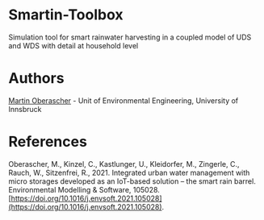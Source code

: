 # Smartin-Toolbox
Simulation tool for smart rainwater harvesting in a coupled model of UDS and WDS with detail at household level

# Authors
[Martin Oberascher](https://www.uibk.ac.at/umwelttechnik/) - Unit of Environmental Engineering, University of Innsbruck

# References
Oberascher, M., Kinzel, C., Kastlunger, U., Kleidorfer, M., Zingerle, C., Rauch, W., Sitzenfrei, R., 2021. Integrated urban water management with micro storages developed as an IoT-based solution – the smart rain barrel. Environmental Modelling & Software, 105028. [https://doi.org/10.1016/j.envsoft.2021.105028](https://doi.org/10.1016/j.envsoft.2021.105028).
